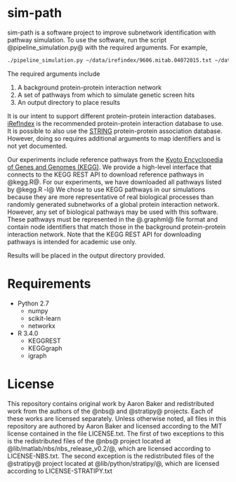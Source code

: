 # sim-path

sim-path is a software project to improve subnetwork identification with pathway simulation. 
To use the software, run the script @pipeline\_simulation.py@ with the required arguments.
For example,

```bash
./pipeline_simulation.py ~/data/irefindex/9606.mitab.04072015.txt ~/data/pathways/ ~/data/simpath_out/
```

The required arguments include
1. A background protein-protein interaction network
2. A set of pathways from which to simulate genetic screen hits
3. An output directory to place results

It is our intent to support different protein-protein interaction databases.
[iRefIndex](http://irefindex.org/download/irefindex/data/archive/release_14.0/psi_mitab/MITAB2.6/9606.mitab.07042015.txt.zip)
is the recommended protein-protein interaction database to use.
It is possible to also use the [STRING](https://string-db.org/download/protein.links.full.v10.5/9606.protein.links.full.v10.5.txt.gz)
protein-protein association database.
However, doing so requires additional arguments to map identifiers and is not yet documented.

Our experiments include reference pathways from the [Kyoto Encyclopedia of Genes and Genomes (KEGG)](http://www.genome.jp/kegg/).
We provide a high-level interface that connects to the KEGG REST API to download reference pathways in @kegg.R@.
For our experiments, we have downloaded all pathways listed by @kegg.R -l@
We chose to use KEGG pathways in our simulations because they are more representative of real biological processes than randomly generated subnetworks of a global protein interaction network.
However, any set of biological pathways may be used with this software.
These pathways must be represented in the @.graphml@ file format and contain node identifiers that match those in the background protein-protein interaction network.
Note that the KEGG REST API for downloading pathways is intended for academic use only.

Results will be placed in the output directory provided.

# Requirements

* Python 2.7
  * numpy
  * scikit-learn
  * networkx 
* R 3.4.0
  * KEGGREST
  * KEGGgraph
  * igraph

# License

This repository contains original work by Aaron Baker and redistributed work from the authors 
of the @nbs@ and @stratipy@ projects. Each of these works are licensed separately.
Unless otherwise noted, all files in this repository are authored by Aaron Baker and licensed
according to the MIT license contained in the file LICENSE.txt.
The first of two exceptions to this is the redistributed files of the @nbs@ project located at
@lib/matlab/nbs/nbs\_release\_v0.2/@, which are licensed according to LICENSE-NBS.txt.
The second exception is the redistributed files of the @stratipy@ project located at
@lib/python/stratipy/@, which are licensed according to LICENSE-STRATIPY.txt
